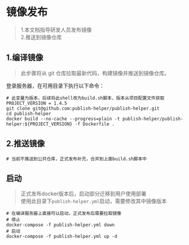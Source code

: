 # 镜像发布

> 1.本文档指导研发人员发布镜像  
> 2.推送到镜像仓库

## 1.编译镜像

> 此步骤将从 git 仓库拉取最新代码，构建镜像并推送到镜像仓库。

登录服务器，在可用目录下执行以下命令：

```shell
# 此变量为版本，后续将此shell改为build.sh脚本，版本从项目配置文件获取
PROJECT_VERSION = 1.4.5
git clone git@github.com:publish-helper/publish-helper.git
cd publish-helper
docker build --no-cache --progress=plain -t publish-helper/publish-helper:${PROJECT_VERSION} -f Dockerfile .
```

## 2.推送镜像

```shell
# 当前不推送到公共仓库，正式发布补充，合并到上面build.sh脚本中
```

## 启动
> 正式发布docker版本后，启动部分迁移到用户使用部署  
> 使用此目录下`publish-helper.yml`启动，需要修改其中镜像版本

```shell
# 在编译服务器上直接可以启动，正式发布后需要拉取镜像
# 停止
docker-compose -f publish-helper.yml down
# 启动
docker-compose -f publish-helper.yml up -d
```

